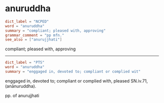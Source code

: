 # anuruddha

``` toml
dict_label = "NCPED"
word = "anuruddha"
summary = "compliant; pleased with, approving"
grammar_comment = "pp mfn."
see_also = ["anurujjhati"]
```

compliant; pleased with, approving

--------------------

``` toml
dict_label = "PTS"
word = "anuruddha"
summary = "enggaged in, devoted to; compliant or complied wit"
```

enggaged in, devoted to; compliant or complied with, pleased SN.iv.71, (anānuruddha).

pp. of anurujjhati

